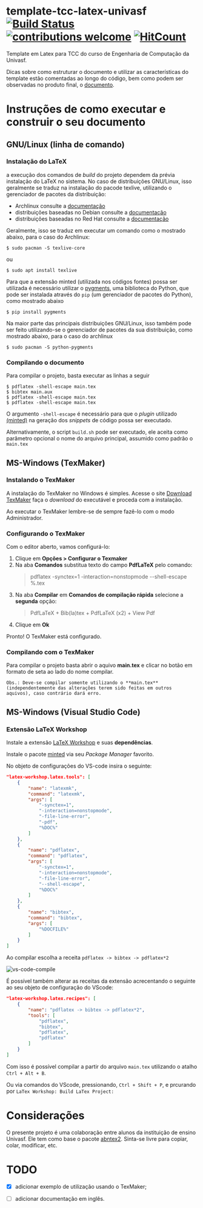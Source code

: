 # template-tcc-latex-univasf [![Build Status](https://img.shields.io/badge/build-passing-brightgreen.svg?style=flat-square)](https://github.com/Gabrielr2508/template-tcc-latex-univasf/) [![contributions welcome](https://img.shields.io/badge/contributions-welcome-brightgreen.svg?style=flat-square)](https://github.com/Gabrielr2508/template-tcc-latex-univasf/issues) [![HitCount](http://hits.dwyl.io/Gabrielr2508/template-tcc-latex-univasf.svg)](http://hits.dwyl.io/Gabrielr2508/template-tcc-latex-univasf)

Template em Latex para TCC do curso de Engenharia de Computação da Univasf.

Dicas sobre como estruturar o documento e utilizar as características
do template estão comentadas ao longo do código, bem como podem ser observadas
no produto final, o [documento](https://github.com/Gabrielr2508/template-tcc-latex-univasf/blob/feature/documentation/main.pdf).

# Instruções de como executar e construir o seu documento

## GNU/Linux (linha de comando)

### Instalação do LaTeX

a execução dos comandos de *build* do projeto dependem da prévia instalação
do LaTeX no sistema. No caso de distribuições GNU/Linux, isso geralmente se traduz
na instalação do pacode texlive, utilizando o gerenciador de pacotes da distribuição:

- Archlinux
	consulte a [documentação](https://wiki.archlinux.org/index.php/TeX_Live)
- distribuições baseadas no Debian
	consulte a [documentação](https://wiki.debian.org/Latex)
- distribuições baseadas no Red Hat
	consulte a [documentação](https://fedoraproject.org/wiki/Features/TeXLive)

Geralmente, isso se traduz em executar um comando como o mostrado abaixo, para
o caso do Archlinux:

```shell-session
$ sudo pacman -S texlive-core
```

ou

```
$ sudo apt install texlive
```

Para que a extensão minted (utilizada nos códigos fontes) possa ser utilizada
é necessário utilizar o [pygments](http://pygments.org), uma biblioteca do Python,
que pode ser instalada através do `pip` (um gerenciador de pacotes do Python), como
mostrado abaixo

```shell-session
$ pip install pygments
```

Na maior parte das principais distribuições GNU/Linux, isso também
pode ser feito utilizando-se o gerenciador de pacotes da sua distribuição,
como mostrado abaixo, para o caso do archlinux

```shell-session
$ sudo pacman -S python-pygments
```

### Compilando o documento

Para compilar o projeto, basta executar as linhas a seguir

```shell-session
$ pdflatex -shell-escape main.tex
$ bibtex main.aux
$ pdflatex -shell-escape main.tex
$ pdflatex -shell-escape main.tex
```

O argumento `-shell-escape` é necessário para que o *plugin* utilizado [(minted)](https://github.com/gpoore/minted)
na geração dos *snippets* de código possa ser executado.

Alternativamente, o script `build.sh` pode ser executado, ele aceita como parâmetro
opcional o nome do arquivo principal, assumido como padrão o `main.tex`

## MS-Windows (TexMaker)

### Instalando o TexMaker
A instalação do TexMaker no Windows é simples. Acesse o site [Download TexMaker](http://www.xm1math.net/texmaker/download.html) faça o *download* do executável e proceda com a instalação.

Ao executar o TexMaker lembre-se de sempre fazê-lo com o modo Administrador.

### Configurando o TexMaker
Com o editor aberto, vamos configurá-lo:
1. Clique em **Opções > Configurar o Texmaker**
1. Na aba **Comandos** substitua texto do campo **PdfLaTeX** pelo comando:
	> pdflatex -synctex=1 -interaction=nonstopmode --shell-escape %.tex
1. Na aba **Compilar** em **Comandos de compilação rápida** selecione a **segunda** opção:
	> PdfLaTeX + Bib(la)tex + PdfLaTeX (x2) + View Pdf
1. Clique em **Ok**

Pronto! O TexMaker está configurado.

### Compilando com o TexMaker
Para compilar o projeto basta abrir o aquivo **main.tex** e clicar no botão em formato de seta ao lado do nome compilar.

`Obs.: Deve-se compilar somente utilizando o **main.tex** (independentemente das alterações terem sido feitas em outros aquivos), caso contrário dará erro.`

## MS-Windows (Visual Studio Code)

### Extensão LaTeX Workshop
Instale a extensão [LaTeX Workshop](https://marketplace.visualstudio.com/items?itemName=James-Yu.latex-workshop) e suas **dependências**.

Instale o pacote [minted](http://texdoc.net/texmf-dist/doc/latex/minted/minted.pdf) via seu _Package Manager_ favorito.

No objeto de configurações do VS-code insira o seguinte:

```JSON
"latex-workshop.latex.tools": [
	{
		"name": "latexmk",
		"command": "latexmk",
		"args": [
			"-synctex=1",
			"-interaction=nonstopmode",
			"-file-line-error",
			"-pdf",
			"%DOC%"
		]
	},
	{
		"name": "pdflatex",
		"command": "pdflatex",
		"args": [
			"-synctex=1",
			"-interaction=nonstopmode",
			"-file-line-error",
			"--shell-escape",
			"%DOC%"
		]
	},
	{
		"name": "bibtex",
		"command": "bibtex",
		"args": [
			"%DOCFILE%"
		]
	}
]
```

Ao compilar escolha a receita `pdflatex -> bibtex -> pdflatex*2`

![vs-code-compile](/img/vs-code-compile.png)

É possível também alterar as receitas da extensão acrecentando o seguinte ao seu objeto de configuração do VScode:

```JSON
"latex-workshop.latex.recipes": [
	{
		"name": "pdflatex -> bibtex -> pdflatex*2",
		"tools": [
			"pdflatex",
			"bibtex",
			"pdflatex",
			"pdflatex"
		]
	}
]
```

Com isso é possível compilar a partir do arquivo `main.tex` utilizando o atalho `Ctrl + Alt + B`.

Ou via comandos do VScode, pressionando,  `Ctrl + Shift + P`, e prcurando por `LaTex Workshop: Build LaTex Project:  `



# Considerações

O presente projeto é uma colaboração entre alunos da instituição de ensino Univasf.
Ele tem como base o pacote [abntex2](https://github.com/abntex/abntex2).
Sinta-se livre para copiar, colar, modificar, etc.

# TODO
- [x] adicionar exemplo de utilização usando o TexMaker;
- [ ] adicionar documentação em inglês.

